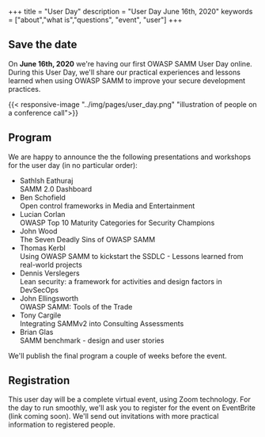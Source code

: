 +++
title = "User Day"
description = "User Day June 16th, 2020"
keywords = ["about","what is","questions", "event", "user"]
+++

## Save the date

On **June 16th, 2020** we're having our first OWASP SAMM User Day online. During this User Day, we'll share our practical experiences and lessons learned when using OWASP SAMM to improve your secure development practices.

{{< responsive-image  "../img/pages/user_day.png" "illustration of people on a conference call">}}

## Program
We are happy to announce the the following presentations and workshops for the user day (in no particular order):
- SathIsh Eathuraj  
    SAMM 2.0 Dashboard  
- Ben Schofield  
    Open control frameworks in Media and Entertainment  
- Lucian Corlan  
    OWASP Top 10 Maturity Categories for Security Champions  
- John Wood  
    The Seven Deadly Sins of OWASP SAMM  
- Thomas Kerbl  
    Using OWASP SAMM to kickstart the SSDLC - Lessons learned from real-world projects  
- Dennis Verslegers  
    Lean security: a framework for activities and design factors in DevSecOps  
- John Ellingsworth  
    OWASP SAMM: Tools of the Trade  
- Tony Cargile  
    Integrating SAMMv2 into Consulting Assessments  
- Brian Glas  
    SAMM benchmark - design and user stories  

We'll publish the final program a couple of weeks before the event.

## Registration
This user day will be a complete virtual event, using Zoom technology.  For the day to run smoothly, we'll ask you to register for the event on EventBrite (link coming soon). We'll send out invitations with more practical information to registered people.